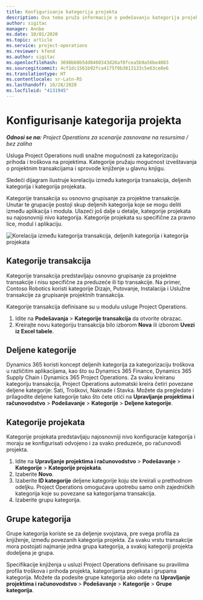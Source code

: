 ```yaml
---
title: Konfigurisanje kategorija projekta
description: Ova tema pruža informacije o podešavanju kategorija projekata.
author: sigitac
manager: Annbe
ms.date: 10/01/2020
ms.topic: article
ms.service: project-operations
ms.reviewer: kfend
ms.author: sigitac
ms.openlocfilehash: 3698b68b5dd0460343d26af0fcea5b9a56be4083
ms.sourcegitcommit: 4cf1dc1561b92fca4175f0b3813133c5e63ce8e6
ms.translationtype: HT
ms.contentlocale: sr-Latn-RS
ms.lasthandoff: 10/28/2020
ms.locfileid: "4131945"
---
```

# <a name="configure-project-categories"></a>Konfigurisanje kategorija projekta

_**Odnosi se na:** Project Operations za scenarije zasnovane na resursima / bez zaliha_

Usluga Project Operations nudi snažne mogućnosti za kategorizaciju prihoda i troškova na projektima. Kategorije pružaju mogućnost izveštavanja o projektnim transakcijama i sprovode knjiženje u glavnu knjigu.

Sledeći dijagram ilustruje korelaciju između kategorija transakcija, deljenih kategorija i kategorija projekata. 

Kategorije transakcija su osnovno grupisanje za projektne transakcije. Unutar te grupacije postoji skup deljenih kategorija koje se mogu deliti između aplikacija i modula. Ulazeći još dalje u detalje, kategorije projekata su najosnovniji nivo kategorija. Kategorije projekata su specifične za pravno lice, modul i aplikaciju.

![Korelacija između kategorija transakcija, deljenih kategorija i kategorija projekata](media/project-categories.png)

## <a name="transaction-categories"></a>Kategorije transakcija

Kategorije transakcija predstavljaju osnovno grupisanje za projektne transakcije i nisu specifične za preduzeće ili tip transakcije. Na primer, Contoso Robotics koristi kategorije Dizajn, Putovanje, Instalacija i Uslužne transakcije za grupisanje projektnih transakcija.

Kategorije transakcija definisane su u modulu usluge Project Operations. 
1. Idite na **Podešavanja** \> **Kategorije transakcija** da otvorite obrazac. 
2. Kreirajte novu kategoriju transakcija bilo izborom **Nova** ili izborom **Uvezi iz Excel tabele**.

## <a name="shared-categories"></a>Deljene kategorije

Dynamics 365 koristi koncept deljenih kategorija za kategorizaciju troškova u različitim aplikacijama, kao što su Dynamics 365 Finance, Dynamics 365 Supply Chain i Dynamics 365 Project Operations. Za svaku kreiranu kategoriju transakcija, Project Operations automatski kreira četiri povezane deljene kategorije: Sati, Troškovi, Naknade i Stavka. Možete da pregledate i prilagodite deljene kategorije tako što ćete otići na **Upravljanje projektima i računovodstvo** \> **Podešavanje** \> **Kategorije** \> **Deljene kategorije**.

## <a name="project-categories"></a>Kategorije projekata

Kategorije projekata predstavljaju najosnovniji nivo konfiguracije kategorija i moraju se konfigurisati odvojeno i za svako preduzeće, po računovođi projekta.

1. Idite na **Upravljanje projektima i računovodstvo** \> **Podešavanje** \> **Kategorije** \> **Kategorije projekata**.
2. Izaberite **Novo**.
3. Izaberite **ID kategorije** deljene kategorije koju ste kreirali u prethodnom odeljku. Project Operations omogućava upotrebu samo onih zajedničkih kategorija koje su povezane sa kategorijama transakcija.
4. Izaberite grupu kategorija.

## <a name="category-groups"></a>Grupe kategorija

Grupe kategorija koriste se za deljenje svojstava, pre svega profila za knjiženje, između povezanih kategorija projekta. Za svaku vrstu transakcije mora postojati najmanje jedna grupa kategorija, a svakoj kategoriji projekta dodeljena je grupa.

Specifikacije knjiženja u usluzi Project Operations definisane su pravilima profila troškova i prihoda projekta, kategorijama projekata i grupama kategorija. Možete da podesite grupe kategorija ako odete na **Upravljanje projektima i računovodstvo** \> **Podešavanje** \> **Kategorije** \> **Grupe kategorija**.

